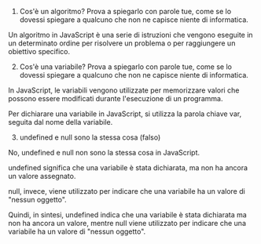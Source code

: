 1. Cos'è un algoritmo? Prova a spiegarlo con parole tue, come se lo dovessi spiegare a qualcuno che non ne capisce niente di informatica.

Un algoritmo in JavaScript è una serie di istruzioni che vengono eseguite in un determinato ordine per risolvere un problema o per raggiungere un obiettivo specifico. 

2. Cos'è una variabile? Prova a spiegarlo con parole tue, come se lo dovessi spiegare a qualcuno che non ne capisce niente di informatica.

In JavaScript, le variabili vengono utilizzate per memorizzare valori che possono essere modificati durante l'esecuzione di un programma.

Per dichiarare una variabile in JavaScript, si utilizza la parola chiave var, seguita dal nome della variabile.

3. undefined e null sono la stessa cosa (falso)

No, undefined e null non sono la stessa cosa in JavaScript.

undefined significa che una variabile è stata dichiarata, ma non ha ancora un valore assegnato.

null, invece, viene utilizzato per indicare che una variabile ha un valore di "nessun oggetto".

Quindi, in sintesi, undefined indica che una variabile è stata dichiarata ma non ha ancora un valore, mentre null viene utilizzato per indicare che una variabile ha un valore di "nessun oggetto".

